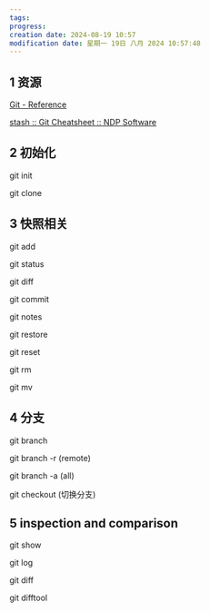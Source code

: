 ```yaml
---
tags: 
progress: 
creation date: 2024-08-19 10:57
modification date: 星期一 19日 八月 2024 10:57:48
---
```

## 1	资源

[Git - Reference](https://git-scm.com/docs)

[stash :: Git Cheatsheet :: NDP Software](https://ndpsoftware.com/git-cheatsheet.html#loc=stash;)


## 2	初始化

git init 

git clone 

## 3	快照相关

git add

git status

git diff

git commit

git notes

git restore 

git reset

git rm 

git mv


## 4	分支

git branch 

git branch -r (remote)

git branch -a (all)

git checkout (切换分支)


## 5 inspection and	comparison

git show 

git log 

git diff

git difftool


